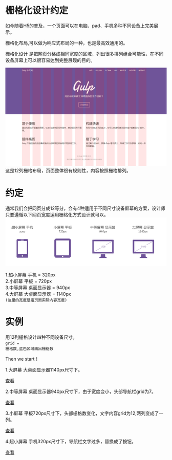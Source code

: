 栅格化设计约定
=================

如今随着H5的普及，一个页面可以在电脑、pad、手机多种不同设备上完美展示。

栅格化布局,可以做为响应式布局的一种，也是最高效通用的。

栅格化设计 是把网页分格成相同宽度的区域，列出很多排列组合可能性，在不同设备屏幕上可以很容易达到完整展现的目的。

![ABC](https://raw.githubusercontent.com/ColdXu/grid-design/master/img/11.gif) 
这是12列栅格布局，页面整体很有规则性，内容按照栅格排列。


约定
=================

通常我们会把网页分成12等分，会有4种适用于不同尺寸设备屏幕的方案，设计师只要遵循以下网页宽度运用栅格化方式设计就可以。
![ABC](https://raw.githubusercontent.com/ColdXu/grid-design/master/img/icon.gif) 

1.超小屏幕 手机 = 320px</br>
2.小屏幕 平板 = 720px</br>
3.中等屏幕 桌面显示器 = 940px</br>
4.大屏幕 大桌面显示器 = 1140px</br>
<code>(这里的宽度是指页面实际内容宽度)</code>

实例
=================
用12列栅格设计四种不同设备尺寸。</br>
<code>grid = 栅格数,蓝色区域画出栅格数</code>


Then we start！


1.大屏幕 大桌面显示器1140px尺寸下。

<a href="https://raw.githubusercontent.com/ColdXu/grid-design/master/img/1.gif">查看</a>


2.中等屏幕 桌面显示器940px尺寸下，由于宽度变小，头部导航栏grid为7。

<a href="https://raw.githubusercontent.com/ColdXu/grid-design/master/img/2.gif">查看</a>



3.小屏幕 平板720px尺寸下，头部栅格数变化，文字内容grid为12,两列变成了一列。

<a href="https://raw.githubusercontent.com/ColdXu/grid-design/master/img/3.gif">查看</a>



4.超小屏幕 手机320px尺寸下，导航栏文字过多，替换成了按钮。

<a href="https://raw.githubusercontent.com/ColdXu/grid-design/master/img/4.gif">查看</a>



